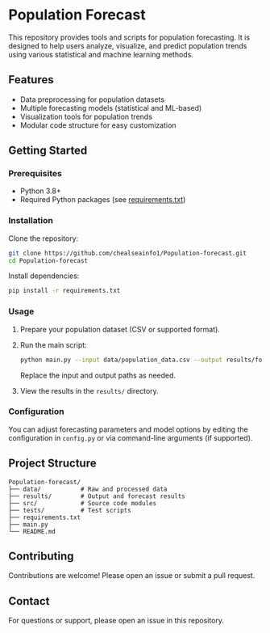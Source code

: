 # Population Forecast

This repository provides tools and scripts for population forecasting. It is designed to help users analyze, visualize, and predict population trends using various statistical and machine learning methods.

## Features

- Data preprocessing for population datasets
- Multiple forecasting models (statistical and ML-based)
- Visualization tools for population trends
- Modular code structure for easy customization

## Getting Started

### Prerequisites

- Python 3.8+
- Required Python packages (see [requirements.txt](./requirements.txt))

### Installation

Clone the repository:
```bash
git clone https://github.com/chealseainfo1/Population-forecast.git
cd Population-forecast
```

Install dependencies:
```bash
pip install -r requirements.txt
```

### Usage

1. Prepare your population dataset (CSV or supported format).
2. Run the main script:
   ```bash
   python main.py --input data/population_data.csv --output results/forecast.csv
   ```
   Replace the input and output paths as needed.

3. View the results in the `results/` directory.

### Configuration

You can adjust forecasting parameters and model options by editing the configuration in `config.py` or via command-line arguments (if supported).

## Project Structure

```
Population-forecast/
├── data/           # Raw and processed data
├── results/        # Output and forecast results
├── src/            # Source code modules
├── tests/          # Test scripts
├── requirements.txt
├── main.py
└── README.md
```

## Contributing

Contributions are welcome! Please open an issue or submit a pull request.


## Contact

For questions or support, please open an issue in this repository.
